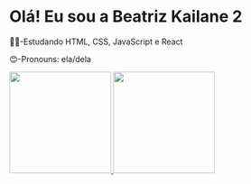 # Olá! Eu sou a Beatriz Kailane 2

👩‍💻-Estudando HTML, CSS, JavaScript e React

😊-Pronouns: ela/dela
<div>

<a href="https://github.com/beaKay20">
<img height="180em" src="https://github-readme-stats.vercel.app/api?username=rafaballerini&show_icons=true&theme=dracula&include_all_commits=true&count_private=true"/> 
<img height="180em" src="https://github-readme-stats.vercel.app/api/top-langs/?username=rafaballerini&layout=compact&langs_count=16&theme-dracula"/> 
</div>
